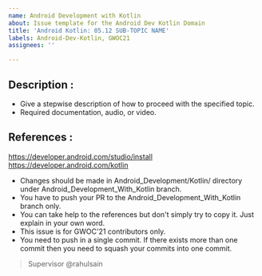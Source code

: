 ```yaml
---
name: Android Development with Kotlin
about: Issue template for the Android Dev Kotlin Domain
title: 'Android Kotlin: 05.12 SUB-TOPIC NAME'
labels: Android-Dev-Kotlin, GWOC21
assignees: ''

---
```


## Description :
*  Give a stepwise description of how to proceed with the specified topic.
*  Required documentation, audio, or video.

## References :
https://developer.android.com/studio/install
https://developer.android.com/kotlin

* Changes should be made in Android_Development/Kotlin/ directory under Android_Development_With_Kotlin branch.
* You have to push your PR to the Android_Development_With_Kotlin branch only.
* You can take help to the references but don't simply try to copy it. Just explain in your own word.
* This issue is for GWOC'21 contributors only.
* You need to push in a single commit. If there exists more than one commit then you need to squash your commits into one commit.

> Supervisor @rahulsain
